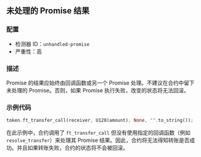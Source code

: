 ## 未处理的 Promise 结果

### 配置

* 检测器 ID：`unhandled-promise`
* 严重性：高

### 描述

Promise 的结果应始终由回调函数或另一个 Promise 处理。不建议在合约中留下未处理的 Promise。否则，如果 Promise 执行失败，改变的状态将无法回滚。

### 示例代码

```rust
token.ft_transfer_call(receiver, U128(amount), None, "".to_string());
```

在此示例中，合约调用了 `ft_transfer_call` 但没有使用指定的回调函数（例如 `resolve_transfer`）来处理其 Promise 结果。因此，合约将无法得知转账是否成功。并且如果转账失败，合约的状态将不会被回滚。
